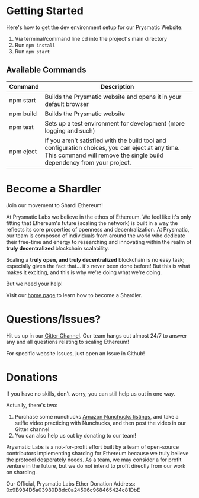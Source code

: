 # Getting Started

Here's how to get the dev environment setup for our Prysmatic Website:
1. Via terminal/command line cd into the project's main directory
2. Run `npm install`
3. Run `npm start`

## Available Commands

| Command   | Description                                                                                                                                                               |
|-----------|---------------------------------------------------------------------------------------------------------------------------------------------------------------------------|
| npm start | Builds the Prysmatic website and opens it in your default browser                                                                                                         |
| npm build | Builds the Prysmatic website                                                                                                                                              |
| npm test  | Sets up a test environment for development (more logging and such)                                                                                                        |
| npm eject | If you aren’t satisfied with the build tool and configuration choices, you can eject at any time. This command will remove the single build dependency from your project. |

# Become a Shardler

Join our movement to Shardl Ethereum!

At Prysmatic Labs we believe in the ethos of Ethereum. We feel like it's only fitting that Ethereum's future (scaling the network) is built in a way the reflects its core properties of openness and decentralization. At Prysmatic, our team is composed of individuals from around the world who dedicate their free-time and energy to researching and innovating within the realm of **truly decentralized** blockchain scalability.

Scaling a **truly open, and truly decentralized** blockchain is no easy task; especially given the fact that... it's never been done before! But this is what makes it exciting, and this is why we're doing what we're doing.

But we need your help!

Visit our [home page](https://prysmaticlabs.com/) to learn how to become a Shardler.

# Questions/Issues?

Hit us up in our [Gitter Channel](http://gitter.im/prysmaticlabs/geth-sharding?source=orgpage). Our team hangs out almost 24/7 to answer any and all questions relating to scaling Ethereum!

For specific website Issues, just open an Issue in Github!

# Donations

If you have no skills, don't worry, you can still help us out in one way.

Actually, there's two:

1. Purchase some nunchucks [Amazon Nunchucks listings](https://www.amazon.com/s/ref=nb_sb_noss_1?url=search-alias%3Daps&field-keywords=nunchucks), and take a selfie video practicing with Nunchucks, and then post the video in our Gitter channel
2. You can also help us out by donating to our team!

Prysmatic Labs is a not-for-profit effort built by a team of open-source contributors implementing sharding for Ethereum because we truly believe the protocol desperately needs. As a team, we may consider a for profit venture in the future, but we do not intend to profit directly from our work on sharding.

Our Official, Prysmatic Labs Ether Donation Address: 0x9B984D5a03980D8dc0a24506c968465424c81DbE
